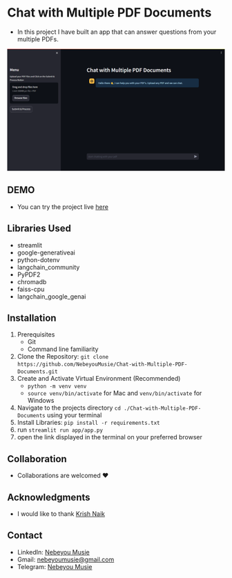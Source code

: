 # Chat with Multiple PDF Documents
 - In this project I have built an app that can answer questions from your multiple PDFs.

![Competitive Ads Analysis App Image](./images/chat%20with%20pdf%20image.png)

## DEMO
 - You can try the project live [here](https://8501-01j0bv4h1g771v2shtqjfpr66t.cloudspaces.litng.ai/)

## Libraries Used
 - streamlit
 - google-generativeai
 - python-dotenv
 - langchain_community
 - PyPDF2
 - chromadb
 - faiss-cpu
 - langchain_google_genai

## Installation
 1. Prerequisites
    - Git
    - Command line familiarity
 2. Clone the Repository: `git clone https://github.com/NebeyouMusie/Chat-with-Multiple-PDF-Documents.git`
 3. Create and Activate Virtual Environment (Recommended)
    - `python -m venv venv`
    - `source venv/bin/activate` for Mac and `venv/bin/activate` for Windows
 4. Navigate to the projects directory `cd ./Chat-with-Multiple-PDF-Documents` using your terminal
 5. Install Libraries: `pip install -r requirements.txt`
 6. run `streamlit run app/app.py`
 7. open the link displayed in the terminal on your preferred browser

## Collaboration
- Collaborations are welcomed ❤️

## Acknowledgments
 - I would like to thank [Krish Naik](https://www.youtube.com/@krishnaik06)
   
## Contact
 - LinkedIn: [Nebeyou Musie](https://www.linkedin.com/in/nebeyou-musie)
 - Gmail: nebeyoumusie@gmail.com
 - Telegram: [Nebeyou Musie](https://t.me/NebeyouMusie)